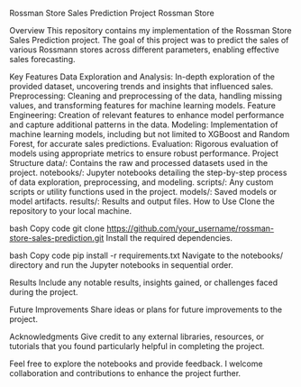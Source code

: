 Rossman Store Sales Prediction Project
Rossman Store

Overview
This repository contains my implementation of the Rossman Store Sales Prediction project. The goal of this project was to predict the sales of various Rossmann stores across different parameters, enabling effective sales forecasting.

Key Features
Data Exploration and Analysis: In-depth exploration of the provided dataset, uncovering trends and insights that influenced sales.
Preprocessing: Cleaning and preprocessing of the data, handling missing values, and transforming features for machine learning models.
Feature Engineering: Creation of relevant features to enhance model performance and capture additional patterns in the data.
Modeling: Implementation of machine learning models, including but not limited to XGBoost and Random Forest, for accurate sales predictions.
Evaluation: Rigorous evaluation of models using appropriate metrics to ensure robust performance.
Project Structure
data/: Contains the raw and processed datasets used in the project.
notebooks/: Jupyter notebooks detailing the step-by-step process of data exploration, preprocessing, and modeling.
scripts/: Any custom scripts or utility functions used in the project.
models/: Saved models or model artifacts.
results/: Results and output files.
How to Use
Clone the repository to your local machine.

bash
Copy code
git clone https://github.com/your_username/rossman-store-sales-prediction.git
Install the required dependencies.

bash
Copy code
pip install -r requirements.txt
Navigate to the notebooks/ directory and run the Jupyter notebooks in sequential order.

Results
Include any notable results, insights gained, or challenges faced during the project.

Future Improvements
Share ideas or plans for future improvements to the project.

Acknowledgments
Give credit to any external libraries, resources, or tutorials that you found particularly helpful in completing the project.

Feel free to explore the notebooks and provide feedback. I welcome collaboration and contributions to enhance the project further.
